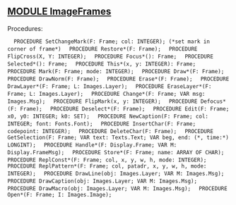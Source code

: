 
## [MODULE ImageFrames](https://github.com/io-core/Paint/blob/main/ImageFrames.Mod)

Procedures:

[](https://github.com/io-core/Paint/blob/main/ImageFrames.Mod#L75) `  PROCEDURE SetChangeMark(F: Frame; col: INTEGER); (*set mark in corner of frame*)`
[](https://github.com/io-core/Paint/blob/main/ImageFrames.Mod#L84) `  PROCEDURE Restore*(F: Frame);`
[](https://github.com/io-core/Paint/blob/main/ImageFrames.Mod#L101) `  PROCEDURE FlipCross(X, Y: INTEGER);`
[](https://github.com/io-core/Paint/blob/main/ImageFrames.Mod#L112) `  PROCEDURE Focus*(): Frame;`
[](https://github.com/io-core/Paint/blob/main/ImageFrames.Mod#L117) `  PROCEDURE Selected*(): Frame;`
[](https://github.com/io-core/Paint/blob/main/ImageFrames.Mod#L122) `  PROCEDURE This*(x, y: INTEGER): Frame;`
[](https://github.com/io-core/Paint/blob/main/ImageFrames.Mod#L127) `  PROCEDURE Mark(F: Frame; mode: INTEGER);`
[](https://github.com/io-core/Paint/blob/main/ImageFrames.Mod#L132) `  PROCEDURE Draw*(F: Frame);`
[](https://github.com/io-core/Paint/blob/main/ImageFrames.Mod#L137) `  PROCEDURE DrawNorm(F: Frame);`
[](https://github.com/io-core/Paint/blob/main/ImageFrames.Mod#L142) `  PROCEDURE Erase*(F: Frame);`
[](https://github.com/io-core/Paint/blob/main/ImageFrames.Mod#L147) `  PROCEDURE DrawLayer*(F: Frame; L: Images.Layer);`
[](https://github.com/io-core/Paint/blob/main/ImageFrames.Mod#L152) `  PROCEDURE EraseLayer*(F: Frame; L: Images.Layer);`
[](https://github.com/io-core/Paint/blob/main/ImageFrames.Mod#L157) `  PROCEDURE Change*(F: Frame; VAR msg: Images.Msg);`
[](https://github.com/io-core/Paint/blob/main/ImageFrames.Mod#L162) `  PROCEDURE FlipMark(x, y: INTEGER);`
[](https://github.com/io-core/Paint/blob/main/ImageFrames.Mod#L168) `  PROCEDURE Defocus*(F: Frame);`
[](https://github.com/io-core/Paint/blob/main/ImageFrames.Mod#L178) `  PROCEDURE Deselect*(F: Frame);`
[](https://github.com/io-core/Paint/blob/main/ImageFrames.Mod#L187) `  PROCEDURE Edit(F: Frame; x0, y0: INTEGER; k0: SET);`
[](https://github.com/io-core/Paint/blob/main/ImageFrames.Mod#L282) `  PROCEDURE NewCaption(F: Frame; col: INTEGER; font: Fonts.Font);`
[](https://github.com/io-core/Paint/blob/main/ImageFrames.Mod#L290) `  PROCEDURE InsertChar(F: Frame; codepoint: INTEGER);`
[](https://github.com/io-core/Paint/blob/main/ImageFrames.Mod#L300) `  PROCEDURE DeleteChar(F: Frame);`
[](https://github.com/io-core/Paint/blob/main/ImageFrames.Mod#L321) `  PROCEDURE GetSelection(F: Frame; VAR text: Texts.Text; VAR beg, end: (*, time:*) LONGINT);`
[](https://github.com/io-core/Paint/blob/main/ImageFrames.Mod#L331) `  PROCEDURE Handle*(F: Display.Frame; VAR M: Display.FrameMsg);`
[](https://github.com/io-core/Paint/blob/main/ImageFrames.Mod#L391) `  PROCEDURE Store*(F: Frame; name: ARRAY OF CHAR);`
[](https://github.com/io-core/Paint/blob/main/ImageFrames.Mod#L397) `  PROCEDURE ReplConst*(F: Frame; col, x, y, w, h, mode: INTEGER);`
[](https://github.com/io-core/Paint/blob/main/ImageFrames.Mod#L406) `  PROCEDURE ReplPattern*(F: Frame; col, patadr, x, y, w, h, mode: INTEGER);`
[](https://github.com/io-core/Paint/blob/main/ImageFrames.Mod#L415) `  PROCEDURE DrawLine(obj: Images.Layer; VAR M: Images.Msg);`
[](https://github.com/io-core/Paint/blob/main/ImageFrames.Mod#L437) `  PROCEDURE DrawCaption(obj: Images.Layer; VAR M: Images.Msg);`
[](https://github.com/io-core/Paint/blob/main/ImageFrames.Mod#L469) `  PROCEDURE DrawMacro(obj: Images.Layer; VAR M: Images.Msg);`
[](https://github.com/io-core/Paint/blob/main/ImageFrames.Mod#L492) `  PROCEDURE Open*(F: Frame; I: Images.Image);`
